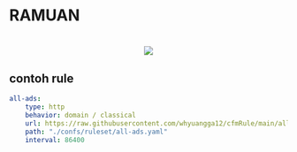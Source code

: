 # RAMUAN  
<h1 align="center">  
  <img src="https://user-images.githubusercontent.com/102421144/162584289-2c89d006-5794-4744-87c3-a1cc2c649708.png"

</h1>

## contoh rule
```yaml
all-ads:
    type: http
    behavior: domain / classical
    url: https://raw.githubusercontent.com/whyuangga12/cfmRule/main/all-ads.yaml
    path: "./confs/ruleset/all-ads.yaml"
    interval: 86400 
```

